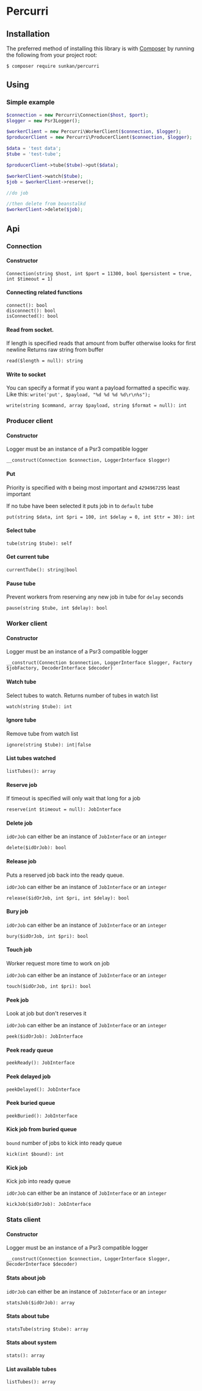 # Percurri

## Installation


The preferred method of installing this library is with
[Composer](https://getcomposer.org/) by running the following from your project
root:

    $ composer require sunkan/percurri

## Using

### Simple example

```php
$connection = new Percurri\Connection($host, $port);
$logger = new Psr3Logger();

$workerClient = new Percurri\WorkerClient($connection, $logger);
$producerClient = new Percurri\ProducerClient($connection, $logger);

$data = 'test data';
$tube = 'test-tube';

$producerClient->tube($tube)->put($data);

$workerClient->watch($tube);
$job = $workerClient->reserve();

//do job

//then delete from beanstalkd
$workerClient->delete($job);

```


## Api

### Connection

#### Constructor

```
Connection(string $host, int $port = 11300, bool $persistent = true, int $timeout = 1)
```

#### Connecting related functions
```
connect(): bool
disconnect(): bool
isConnected(): bool
```

#### Read from socket. 

If length is specified reads that amount from buffer otherwise looks for first newline
Returns raw string from buffer
```
read($length = null): string
```

#### Write to socket

You can specify a format  if you want a payload formatted a specific way. 
Like this:
`write('put', $payload, "%d %d %d %d\r\n%s");`


```
write(string $command, array $payload, string $format = null): int
```

### Producer client

#### Constructor

Logger must be an instance of a Psr3 compatible logger

```
__construct(Connection $connection, LoggerInterface $logger)
```

#### Put
Priority is specified with `0` being most important and `4294967295` least important

If no tube have been selected it puts job in to `default` tube
```
put(string $data, int $pri = 100, int $delay = 0, int $ttr = 30): int
```

#### Select tube
```
tube(string $tube): self
```

#### Get current tube
```
currentTube(): string|bool
```

#### Pause tube

Prevent workers from reserving any new job in tube for `delay` seconds

```
pause(string $tube, int $delay): bool
```

### Worker client

#### Constructor

Logger must be an instance of a Psr3 compatible logger

```
__construct(Connection $connection, LoggerInterface $logger, Factory $jobFactory, DecoderInterface $decoder)
```

#### Watch tube
Select tubes to watch.
Returns number of tubes in watch list

```
watch(string $tube): int
```

#### Ignore tube
Remove tube from watch list
```
ignore(string $tube): int|false
```

#### List tubes watched
```
listTubes(): array
```


#### Reserve job
If timeout is specified will only wait that long for a job 

```
reserve(int $timeout = null): JobInterface
```

#### Delete job

`idOrJob` can either be an instance of `JobInterface` or an `integer`

```
delete($idOrJob): bool
```

#### Release job

Puts a reserved job back into the ready queue.

`idOrJob` can either be an instance of `JobInterface` or an `integer`

```
release($idOrJob, int $pri, int $delay): bool
```

#### Bury job
`idOrJob` can either be an instance of `JobInterface` or an `integer`
```
bury($idOrJob, int $pri): bool
```

#### Touch job
Worker request more time to work on job

`idOrJob` can either be an instance of `JobInterface` or an `integer`
```
touch($idOrJob, int $pri): bool
```

#### Peek job
Look at job but don't reserves it

`idOrJob` can either be an instance of `JobInterface` or an `integer`

```
peek($idOrJob): JobInterface
```

#### Peek ready queue
```
peekReady(): JobInterface
```

#### Peek delayed job
```
peekDelayed(): JobInterface
```

#### Peek buried queue
```
peekBuried(): JobInterface
```

#### Kick job from buried queue

`bound` number of jobs to kick into ready queue

```
kick(int $bound): int
```


#### Kick job
Kick job into ready queue

`idOrJob` can either be an instance of `JobInterface` or an `integer`

```
kickJob($idOrJob): JobInterface
```

### Stats client

#### Constructor

Logger must be an instance of a Psr3 compatible logger

```
__construct(Connection $connection, LoggerInterface $logger, DecoderInterface $decoder)
```

#### Stats about job
`idOrJob` can either be an instance of `JobInterface` or an `integer`
```
statsJob($idOrJob): array
```

#### Stats about tube
```
statsTube(string $tube): array
```

#### Stats about system
```
stats(): array
```

#### List available tubes
```
listTubes(): array
```
